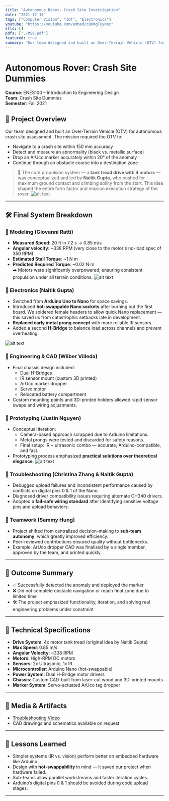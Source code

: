 ```yaml
---
title: "Autonomous Robot- Crash Site Investigation"
date: "2021-12-15"
tags: ["Computer Vision", "IOT", "Electronics"]
youtube: "https://youtube.com/embed/cBUmgTyyNec"
stls: []
pdfs: ["./MS9.pdf"]
featured: true
summary: "Our team designed and built an Over-Terrain Vehicle (OTV) for autonomous crash site assessment"
---
```





# Autonomous Rover: Crash Site Dummies  
**Course**: ENES100 – Introduction to Engineering Design  
**Team**: Crash Site Dummies  
**Semester**: Fall 2021  

## 🧭 Project Overview  
Our team designed and built an Over-Terrain Vehicle (OTV) for autonomous crash site assessment. The mission required the OTV to:  
- Navigate to a crash site within 150 mm accuracy  
- Detect and measure an abnormality (black vs. metallic surface)  
- Drop an ArUco marker accurately within 20° of the anomaly  
- Continue through an obstacle course into a destination zone  

> 🧠 The core propulsion system — a **tank tread drive with 4 motors** — was conceptualized and led by **Naitik Gupta**, who pushed for maximum ground contact and climbing ability from the start. This idea shaped the entire form factor and mission execution strategy of the rover.
![alt text](image_143688.png)

---

## 🛠️ Final System Breakdown

### 🚗 Modeling (Giovanni Ratti)
- **Measured Speed**: 20 ft in 7.2 s → 0.85 m/s  
- **Angular velocity**: ~338 RPM (very close to the motor's no-load spec of 350 RPM)  
- **Estimated Stall Torque**: ~1 N·m  
- **Predicted Required Torque**: ~0.02 N·m  
➡️ Motors were significantly overpowered, ensuring consistent propulsion under all terrain conditions.
![alt text](image_328894.png)

### 🔌 Electronics (Naitik Gupta)
- Switched from **Arduino Uno to Nano** for space savings.
- Introduced **hot-swappable Nano sockets** after burning out the first board. We soldered female headers to allow quick Nano replacement — this saved us from catastrophic setbacks late in development.
- **Replaced early metal prong concept** with more reliable IR sensors.
- Added a second **H-Bridge** to balance load across channels and prevent overheating.

![alt text](image_18848.png)

### 🧱 Engineering & CAD (Wilber Villeda)
- Final chassis design included:
  - Dual H-Bridges  
  - IR sensor mount (custom 3D printed)  
  - ArUco marker dropper  
  - Servo motor  
  - Relocated battery compartment  
- Custom mounting points and 3D-printed holders allowed rapid sensor swaps and wiring adjustments.

### 🔄 Prototyping (Justin Nguyen)
- Conceptual iteration:
  - Camera-based approach scrapped due to Arduino limitations.  
  - Metal prongs were tested and discarded for safety reasons.  
  - Final setup: IR + ultrasonic combo — accurate, Arduino-compatible, and fast.
- Prototyping process emphasized **practical solutions over theoretical elegance**.
![alt text](image_967689.png)

### 🐞 Troubleshooting (Christina Zhang & Naitik Gupta)
- Debugged upload failures and inconsistent performance caused by conflicts on digital pins 0 & 1 of the Nano.
- Diagnosed driver compatibility issues requiring alternate CH340 drivers.
- Adopted a **fail-safe wiring standard** after identifying sensitive voltage pins and upload behaviors.

### 🤝 Teamwork (Sammy Hung)
- Project shifted from centralized decision-making to **sub-team autonomy**, which greatly improved efficiency.
- Peer-reviewed contributions ensured quality without bottlenecks.
- Example: ArUco dropper CAD was finalized by a single member, approved by the team, and printed quickly.

---

## 🎯 Outcome Summary
- ✅ Successfully detected the anomaly and deployed the marker  
- ❌ Did not complete obstacle navigation or reach final zone due to limited time  
- 🛠 The project emphasized functionality, iteration, and solving real engineering problems under constraint  

---

## 📐 Technical Specifications
- **Drive System**: 4x motor tank tread (original idea by Naitik Gupta)  
- **Max Speed**: 0.85 m/s  
- **Angular Velocity**: ~338 RPM  
- **Motors**: High-RPM DC motors  
- **Sensors**: 2x Ultrasonic, 1x IR  
- **Microcontroller**: Arduino Nano (hot-swappable)  
- **Power System**: Dual H-Bridge motor drivers  
- **Chassis**: Custom CAD-built from laser-cut wood and 3D-printed mounts  
- **Marker System**: Servo-actuated ArUco tag dropper  

---

## 🔗 Media & Artifacts
- [Troubleshooting Video](https://drive.google.com/file/d/1S_xejck7EEdAvqfXrduQV0JODKotn2uJ/view?usp=sharing)  
- CAD drawings and schematics available on request  

---

## 🧠 Lessons Learned
- Simpler systems (IR vs. vision) perform better on embedded hardware like Arduino.
- Design with **hot-swappability** in mind — it saved our project when hardware failed.
- Sub-teams allow parallel workstreams and faster iteration cycles.
- Arduino’s digital pins 0 & 1 should be avoided during code upload stages.

---
